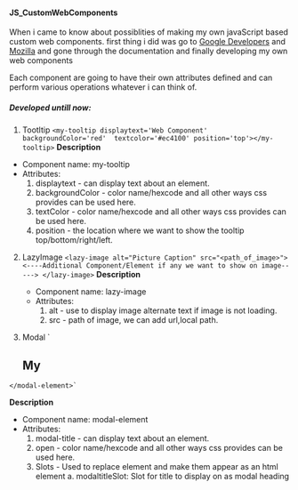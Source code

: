 ﻿#### JS_CustomWebComponents
When i came to know about possiblities of making my own javaScript based custom web components.
first thing i did was go to [Google Developers](https://developers.google.com/web/fundamentals/web-components/) and [Mozilla](https://developer.mozilla.org/en-US/docs/Web/Web_Components) and gone 
through the documentation and finally developing my own web components

Each component are going to have their own attributes defined and can perform various operations whatever i can think of.

##### Developed untill now:
   1. Tootltip 
   `<my-tooltip displaytext='Web Component' backgroundColor='red'  textcolor='#ec4100' position='top'></my-tooltip>`
   **Description**
   * Component name: my-tooltip
   * Attributes: 
      1. displaytext - can display text about an element.
      2. backgroundColor - color name/hexcode and all other ways css provides can be used here.
      3. textColor - color name/hexcode and all other ways css provides can be used here.
      4. position - the location where we want to show the tooltip top/bottom/right/left.
   
   2. LazyImage
      `<lazy-image alt="Picture Caption" src="<path_of_image>">
         <----Additional Component/Element if any we want to show on image----->
      </lazy-image>`
      **Description**
      * Component name: lazy-image
      * Attributes:
         1. alt - use to display image alternate text if image is not loading.
         2. src - path of image, we can add url,local path.

   3. Modal
      `<modal-element modal-title='My Modal' open='true'>
   		<h2 slot='modaltitleSlot'>My</h2>
   	</modal-element>`
   **Description**
   * Component name: modal-element
   * Attributes: 
      1. modal-title - can display text about an element.
      2. open - color name/hexcode and all other ways css provides can be used here.
      3. Slots - Used to replace element and make them appear as an html element
         a. modaltitleSlot: Slot for title to display on as modal heading 
